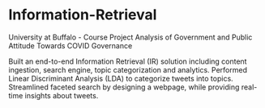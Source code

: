 # Information-Retrieval
University at Buffalo - Course Project
Analysis of Government and Public Attitude Towards COVID Governance

Built an end-to-end Information Retrieval (IR) solution including content ingestion, search engine, topic categorization and
analytics.
Performed Linear Discriminant Analysis (LDA) to categorize tweets into topics. Streamlined faceted search by designing a
webpage, while providing real-time insights about tweets.
